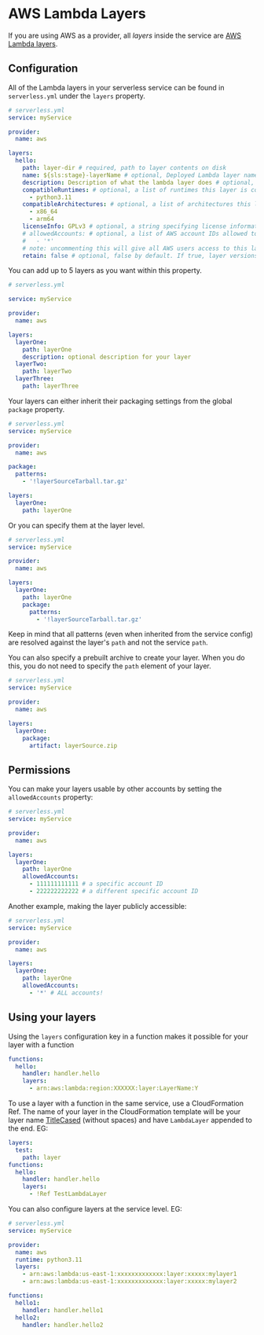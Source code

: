 # AWS Lambda Layers

If you are using AWS as a provider, all _layers_ inside the service are [AWS Lambda
layers](https://aws.amazon.com/blogs/aws/new-for-aws-lambda-use-any-programming-language-and-share-common-components/).

## Configuration

All of the Lambda layers in your serverless service can be found in `serverless.yml` under the `layers` property.

```yml
# serverless.yml
service: myService

provider:
  name: aws

layers:
  hello:
    path: layer-dir # required, path to layer contents on disk
    name: ${sls:stage}-layerName # optional, Deployed Lambda layer name
    description: Description of what the lambda layer does # optional, Description to publish to AWS
    compatibleRuntimes: # optional, a list of runtimes this layer is compatible with
      - python3.11
    compatibleArchitectures: # optional, a list of architectures this layer is compatible with
      - x86_64
      - arm64
    licenseInfo: GPLv3 # optional, a string specifying license information
    # allowedAccounts: # optional, a list of AWS account IDs allowed to access this layer.
    #   - '*'
    # note: uncommenting this will give all AWS users access to this layer unconditionally.
    retain: false # optional, false by default. If true, layer versions are not deleted as new ones are created
```

You can add up to 5 layers as you want within this property.

```yml
# serverless.yml

service: myService

provider:
  name: aws

layers:
  layerOne:
    path: layerOne
    description: optional description for your layer
  layerTwo:
    path: layerTwo
  layerThree:
    path: layerThree
```

Your layers can either inherit their packaging settings from the global `package` property.

```yml
# serverless.yml
service: myService

provider:
  name: aws

package:
  patterns:
    - '!layerSourceTarball.tar.gz'

layers:
  layerOne:
    path: layerOne
```

Or you can specify them at the layer level.

```yml
# serverless.yml
service: myService

provider:
  name: aws

layers:
  layerOne:
    path: layerOne
    package:
      patterns:
        - '!layerSourceTarball.tar.gz'
```

Keep in mind that all patterns (even when inherited from the service config) are resolved against the layer's `path` and not the service `path`.

You can also specify a prebuilt archive to create your layer. When you do this, you do not need to specify the `path` element of your layer.

```yml
# serverless.yml
service: myService

provider:
  name: aws

layers:
  layerOne:
    package:
      artifact: layerSource.zip
```

## Permissions

You can make your layers usable by other accounts by setting the `allowedAccounts` property:

```yml
# serverless.yml
service: myService

provider:
  name: aws

layers:
  layerOne:
    path: layerOne
    allowedAccounts:
      - 111111111111 # a specific account ID
      - 222222222222 # a different specific account ID
```

Another example, making the layer publicly accessible:

```yml
# serverless.yml
service: myService

provider:
  name: aws

layers:
  layerOne:
    path: layerOne
    allowedAccounts:
      - '*' # ALL accounts!
```

## Using your layers

Using the `layers` configuration key in a function makes it possible for your layer with a function

```yml
functions:
  hello:
    handler: handler.hello
    layers:
      - arn:aws:lambda:region:XXXXXX:layer:LayerName:Y
```

To use a layer with a function in the same service, use a CloudFormation Ref. The name of your layer
in the CloudFormation template will be your layer name
[TitleCased](https://en.wikipedia.org/wiki/Letter_case#Title_Case) (without spaces) and have
`LambdaLayer` appended to the end. EG:

```yml
layers:
  test:
    path: layer
functions:
  hello:
    handler: handler.hello
    layers:
      - !Ref TestLambdaLayer
```

You can also configure layers at the service level. EG:

```yml
# serverless.yml
service: myService

provider:
  name: aws
  runtime: python3.11
  layers:
    - arn:aws:lambda:us-east-1:xxxxxxxxxxxxx:layer:xxxxx:mylayer1
    - arn:aws:lambda:us-east-1:xxxxxxxxxxxxx:layer:xxxxx:mylayer2

functions:
  hello1:
    handler: handler.hello1
  hello2:
    handler: handler.hello2
```
